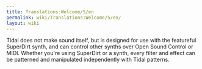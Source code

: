 ```yaml
---
title: Translations:Welcome/5/en
permalink: wiki/Translations:Welcome/5/en/
layout: wiki
---
```


Tidal does not make sound itself, but is designed for use with the
featureful SuperDirt synth, and can control other synths over Open Sound
Control or MIDI. Whether you're using SuperDirt or a synth, every filter
and effect can be patterned and manipulated independently with Tidal
patterns.
